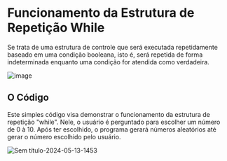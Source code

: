 Funcionamento da Estrutura de Repetição While
==============================================

Se trata de uma estrutura de controle que será executada repetidamente baseado em uma condição booleana, isto é, será repetida de forma indeterminada enquanto uma condição for atendida como verdadeira.

![image](https://github.com/user-attachments/assets/c17d414f-362c-4e36-b5c2-ba3910a1eb51)

## **O Código**

Este simples código visa demonstrar o funcionamento da estrutura de repetição "while". Nele, o usuário é perguntado para escolher um número de 0 à 10. Após ter escolhido, o programa gerará números aleatórios até gerar o número escolhido pelo usuário.

![Sem título-2024-05-13-1453](https://github.com/user-attachments/assets/f096d534-5bdb-4a7b-9d6f-4c105dc151fa)

